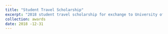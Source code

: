 ```yaml
---
title: "Student Travel Scholarship"
excerpt: "2018 student travel scholarship for exchange to University of Glasgow"
collection: awards
date: 2018 -12-31
---
```

